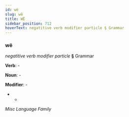 ```yaml
---
id: wë
slug: wë
title: WË
sidebar_position: 712
hoverText: negatitive verb modifier particle § Grammar
---
```


### wë

*negatitive verb modifier particle* **§** Grammar

**Verb**: -

**Noun**: -

**Modifier**: -

- -

*Misc Language Family*